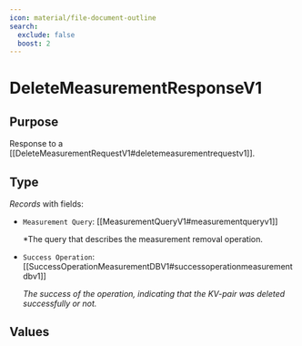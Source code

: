 ```yaml
---
icon: material/file-document-outline
search:
  exclude: false
  boost: 2
---
```


# DeleteMeasurementResponseV1

## Purpose

<!-- --8<-- [start:purpose] -->
Response to a [[DeleteMeasurementRequestV1#deletemeasurementrequestv1]].
<!-- --8<-- [end:purpose] -->

## Type

<!-- --8<-- [start:type] -->
<div class="type" markdown>

*Records* with fields:

- `Measurement Query`: [[MeasurementQueryV1#measurementqueryv1]]

  *The query that describes the measurement removal operation.

- `Success Operation`: [[SuccessOperationMeasurementDBV1#successoperationmeasurementdbv1]]

  *The success of the operation, indicating that the KV-pair was deleted successfully or not.*

</div>
<!-- --8<-- [end:type] -->

## Values

